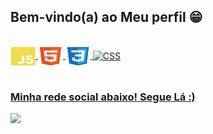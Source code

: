 ## Bem-vindo(a) ao Meu perfil  😁

 <div>
   <a href="https://github.com/MatheusMatoso-A
">

</div>
<div style="display: inline_block"><br>
  <img align="center" alt="Js" height="30" width="40" src="https://raw.githubusercontent.com/devicons/devicon/master/icons/javascript/javascript-plain.svg">
  <img align="center" alt="HTML" height="30" width="40" src="https://raw.githubusercontent.com/devicons/devicon/master/icons/html5/html5-original.svg">
  <img align="center" alt="CSS" height="30" width="40" src="https://raw.githubusercontent.com/devicons/devicon/master/icons/css3/css3-original.svg">
  <img align="center" alt="CSS" height="30" width="40" src="[https://raw.githubusercontent.com/devicons/devicon/master/icons/css3/css3-original.svg](https://www.google.com/url?sa=i&url=https%3A%2F%2Fwww.finoit.com%2Farticles%2Ffuture-of-java%2F&psig=AOvVaw0eQHywhe7zaM3zVL7f0GpL&ust=1724010847452000&source=images&cd=vfe&opi=89978449&ved=0CBQQjRxqFwoTCNDy2unm_IcDFQAAAAAdAAAAABAE)">
</div>
 
 <br>
 
  ### Minha rede social abaixo! Segue Lá :)
 
<div> 
  <a href="https://instagram.com/matheusmatoso.a" target="_blank"><img src="https://img.shields.io/badge/-Instagram-%23E4405F?style=for-the-badge&logo=instagram&logoColor=white" target="_blank"></a>
</div>

